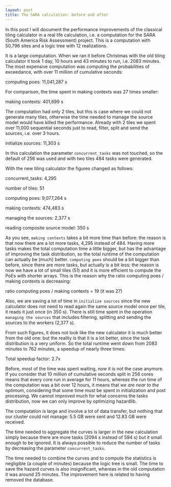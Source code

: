 ```yaml
---
layout: post
title: The SARA calculation: before and after
---
```


In this post I will document the performance improvements of the
classical tiling calculator in a real life calculation, i.e. a
computation for the SARA (South America Risk Assessment) project.
This is a computation with 50,796 sites and a logic tree with 12
realizations.

It is a large computation. When we ran it before Christmas with the
old tiling calculator it took 1 day, 10 hours and 43 minutes to run,
i.e. 2083 minutes. The most expensive computation was computing the
probabilities of exceedance, with over 11 million of cumulative seconds:

computing poes: 11,041,287 s

For comparison, the time spent in making contexts was 27 times smaller:

making contexts: 401,699 s

The computation had only 2 tiles, but this is case where we could not
generate many tiles, otherwise the time needed to manage the source
model would have killed the performance. Already with 2 tiles we spent
over 11,000 sequential seconds just to read, filter, split and send
the sources, i.e. over 3 hours.

initialize sources: 11,303 s

In this calculation the parameter `concurrent_tasks` was not touched,
so the default of 256 was used and with two tiles 484 tasks were
generated.

With the new tiling calculator the figures changed as follows:

concurrent_tasks: 4,295

number of tiles: 51

computing poes: 9,077,264 s

making contexts: 474,483 s

managing the sources: 2,377 s

reading composite source model: 350 s

As you see, `making contexts` takes a bit more time than before: the reason
is that now there are a lot more tasks, 4,295 instead of 484. Having more
tasks makes the total computation time a little bigger, but has the advantage
of improving the task distribution, so the total runtime of the computation
can actually be (much) better. `computing poes` should be a bit bigger than
before, since there are more tasks,  but actually is a bit less:
the reason is now we have a lot of small tiles (51) and it is more
efficient to compute the PoEs with shorter arrays. This is the reason
why the ratio computing poes / making contexts is decreasing:

ratio computing poes / making contexts = 19 (it was 27)

Also, we are saving a lot of time in `initialize sources` since the
new calculator does not need to read again the same source model once
per tile, it reads it just once (in 350 s). There is still time spent in
the operation `managing the sources` that includes filtering,
splitting and sending the sources to the workers (2,377 s).

From such figures, it does not look like the new calculator it is much
better from the old one: but the reality is that it is a lot better,
since the task distribution is a very uniform. So the total runtime
went down from 2083 minutes to 762 minutes, a speedup of nearly three times:

Total speedup factor: 2.7x

Before, most of the time was spent waiting, now it is not the case anymore.
If you consider that 10 million of cumulative seconds split in 256 cores
means that every core run in average for 11 hours, whereas the run time
of the computation was a bit over 12 hours, it means that *we
are near to the optimum*, considering that some time must be
spent in initialization and post processing. We cannot improved much
for what concerns the tasks distribution, now we can only improve by optimizing
hazardlib.

The computation is large and involve a lot of data transfer, but nothing
that our cluster could not manage: 5.5 GB were sent and 12.83 GB were
received.

The time needed to aggregate the curves is larger in the new
calculation simply because there are more tasks (2094 s instead of 594
s) but it small enough to be ignored. It is always possible to reduce
the number of tasks by decreasing the parameter `concurrent_tasks`.

The time needed to combine the curves and to compute the statistics
is negligible (a couple of minutes) because the logic tree is small.
The time to save the hazard curves is also insignificant, whereas
in the old computation it was around 25 minutes. The improvement
here is related to having removed the database.

